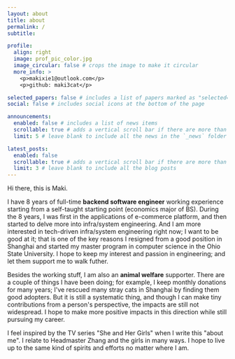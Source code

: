 ```yaml
---
layout: about
title: about
permalink: /
subtitle:

profile:
  align: right
  image: prof_pic_color.jpg
  image_circular: false # crops the image to make it circular
  more_info: >
    <p>makixie1@outlook.com</p>
    <p>github: maki3cat</p>

selected_papers: false # includes a list of papers marked as "selected={true}"
social: false # includes social icons at the bottom of the page

announcements:
  enabled: false # includes a list of news items
  scrollable: true # adds a vertical scroll bar if there are more than 3 news items
  limit: 5 # leave blank to include all the news in the `_news` folder

latest_posts:
  enabled: false
  scrollable: true # adds a vertical scroll bar if there are more than 3 new posts items
  limit: 3 # leave blank to include all the blog posts
---
```


Hi there, this is Maki.

I have 8 years of full-time **backend software engineer** working experience starting from a self-taught starting point (economics major of BS). During the 8 years, I was first in the applications of e-commerce platform, and then started to delve more into infra/system engineering. And I am more interested in tech-driven infra/system engineering right now; I want to be good at it; that is one of the key reasons I resigned from a good position in Shanghai and started my master program in computer science in the Ohio State University. I hope to keep my interest and passion in engineering; and let them support me to walk futher.

Besides the working stuff, I am also an **animal welfare** supporter. There are a couple of things I have been doing; for example, I keep monthly donations for many years; I've rescued many stray cats in Shanghai by finding them good adopters. But it is still a systematic thing, and though I can make tiny contributions from a person's perspective, the impacts are still not widespread. I hope to make more positive impacts in this direction while still pursuing my career.

I feel inspired by the TV series "She and Her Girls" when I write this "about me". I relate to Headmaster Zhang and the girls in many ways. I hope to live up to the same kind of spirits and efforts no matter where I am.
